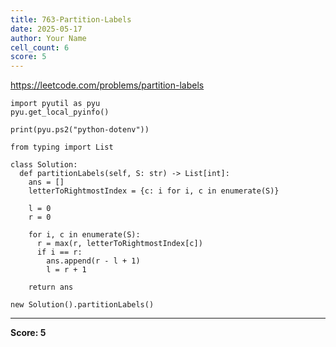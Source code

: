 ```yaml
---
title: 763-Partition-Labels
date: 2025-05-17
author: Your Name
cell_count: 6
score: 5
---
```


https://leetcode.com/problems/partition-labels


```
import pyutil as pyu
pyu.get_local_pyinfo()
```


```
print(pyu.ps2("python-dotenv"))
```


```
from typing import List
```


```
class Solution:
  def partitionLabels(self, S: str) -> List[int]:
    ans = []
    letterToRightmostIndex = {c: i for i, c in enumerate(S)}

    l = 0
    r = 0

    for i, c in enumerate(S):
      r = max(r, letterToRightmostIndex[c])
      if i == r:
        ans.append(r - l + 1)
        l = r + 1

    return ans
```


```
new Solution().partitionLabels()
```


---
**Score: 5**